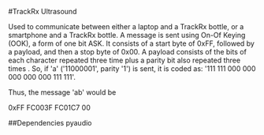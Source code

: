 #TrackRx Ultrasound

Used to communicate between either a laptop and a TrackRx bottle, or a 
smartphone and a TrackRx bottle. A message is sent using On-Of Keying (OOK),
a form of one bit ASK. It consists of a start byte of 0xFF, followed by a payload, 
and then a stop byte of 0x00. A payload consists of the bits of each character repeated
three time plus a parity bit also repeated three times . So, if 'a' 
('11000001', parity '1') is sent, it is coded as:
'111 111 000 000 000 000 000 111 111'.

Thus, the 
message 'ab' would be

0xFF FC003F FC01C7 00

##Dependencies
pyaudio
